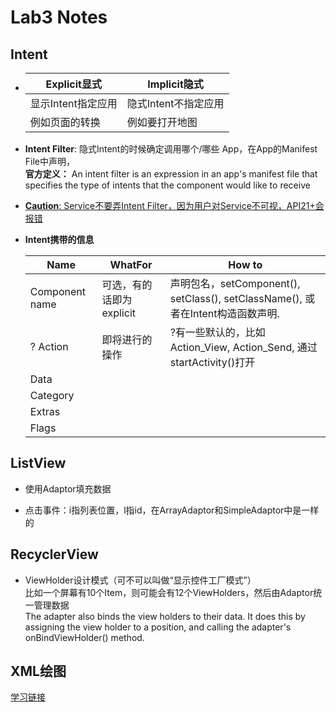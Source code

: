 # Lab3 Notes


## Intent

-
    |Explicit显式|Implicit隐式|
    |-|-|
    |显示Intent指定应用|隐式Intent不指定应用|
    |例如页面的转换|例如要打开地图|

- **Intent Filter**: 隐式Intent的时候确定调用哪个/哪些 App，在App的Manifest File中声明，<br>
  **官方定义：** An intent filter is an expression in an app's manifest file that specifies the type of intents that the component would like to receive

- <u>**Caution**: Service不要弄Intent Filter，因为用户对Service不可视，API21+会报错</u>


- **Intent携带的信息**
  
  | Name | WhatFor |How to|
  | - | - | - |
  |Component name|可选，有的话即为explicit| 声明包名，setComponent(), setClass(), setClassName(), 或者在Intent构造函数声明.
  |? Action|即将进行的操作|?有一些默认的，比如Action_View, Action_Send, 通过startActivity()打开| 
  |Data||
  |Category||
  |Extras||
  |Flags||

## ListView
- 使用Adaptor填充数据

- 点击事件：i指列表位置，l指id，在ArrayAdaptor和SimpleAdaptor中是一样的
  
## RecyclerView
- ViewHolder设计模式（可不可以叫做“显示控件工厂模式”）<br> 比如一个屏幕有10个Item，则可能会有12个ViewHolders，然后由Adaptor统一管理数据<br>The adapter also binds the view holders to their data. It does this by assigning the view holder to a position, and calling the adapter's onBindViewHolder() method.
  

## XML绘图

[学习链接](https://blog.csdn.net/yangshangwei/article/details/51190974)